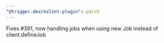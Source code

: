 ```yaml
---
"@trigger.dev/eslint-plugin": patch
---
```


Fixes #391, now handling jobs when using new Job instead of client.defineJob
